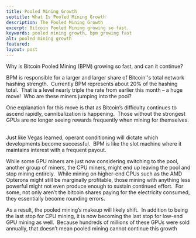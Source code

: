 ```yaml
---
title: Pooled Mining Growth
seotitle: What Is Pooled Mining Growth
description: The Pooled Mining Growth
excerpt: Bitcoin Pooled Mining growing so fast.
keywords: pooled mining growth, bpm growing fast
alt: pooled mining growth
featured: 
layout: post
---
```


<p>Why is Bitcoin Pooled Mining (BPM) growing so fast, and can it continue?</p>

<p>BPM is responsible for a larger and larger share of Bitcoin''s total network hashing strength.  Currently BPM represents about 20% of the hashing total.  That is a level nearly triple the rate from earlier this month – a huge move!  Who are these miners jumping into the pool?</p>

<p>One explanation for this move is that as Bitcoin’s difficulty continues to ascend rapidly, cannibalization is happening.  Those without the strongest GPUs are no longer seeing rewards frequently when mining for themselves.  </p>

<p>Just like Vegas learned, operant conditioning will dictate which developments become successful.  BPM is like the slot machine where it maintains interest with a frequent payout.</p>

<p>While some GPU miners are just now considering switching to the pool, another group of miners, the CPU miners, might end up leaving the pool and stop mining entirely.  While mining on higher-end CPUs such as the AMD Opterons might still be marginally profitable, those mining with anything less powerful might not even produce enough to sustain continued effort.  For some, not only aren’t the bitcoin shares paying for the electricity consumed, they essentially become rounding errors.</p>

<p>As a result, the pooled mining’s makeup will likely shift.  In addition to being the last stop for CPU mining, it is now becoming the last stop for low-end GPU mining as well.  Because hundreds of millions of these GPUs were sold annually, that doesn’t mean pooled mining cannot continue this growth</p>

